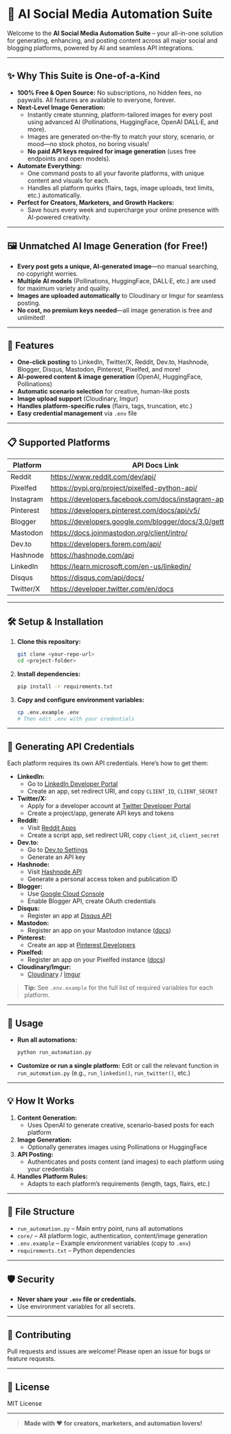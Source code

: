 # 🚀 AI Social Media Automation Suite

Welcome to the **AI Social Media Automation Suite** – your all-in-one solution for generating, enhancing, and posting content across all major social and blogging platforms, powered by AI and seamless API integrations.

---

## ✨ Why This Suite is One-of-a-Kind

- **100% Free & Open Source:** No subscriptions, no hidden fees, no paywalls. All features are available to everyone, forever.
- **Next-Level Image Generation:**
  - Instantly create stunning, platform-tailored images for every post using advanced AI (Pollinations, HuggingFace, OpenAI DALL·E, and more).
  - Images are generated on-the-fly to match your story, scenario, or mood—no stock photos, no boring visuals!
  - **No paid API keys required for image generation** (uses free endpoints and open models).
- **Automate Everything:**
  - One command posts to all your favorite platforms, with unique content and visuals for each.
  - Handles all platform quirks (flairs, tags, image uploads, text limits, etc.) automatically.
- **Perfect for Creators, Marketers, and Growth Hackers:**
  - Save hours every week and supercharge your online presence with AI-powered creativity.

---

## 🖼️ Unmatched AI Image Generation (for Free!)

- **Every post gets a unique, AI-generated image**—no manual searching, no copyright worries.
- **Multiple AI models** (Pollinations, HuggingFace, DALL·E, etc.) are used for maximum variety and quality.
- **Images are uploaded automatically** to Cloudinary or Imgur for seamless posting.
- **No cost, no premium keys needed**—all image generation is free and unlimited!

---

## 🌟 Features
- **One-click posting** to LinkedIn, Twitter/X, Reddit, Dev.to, Hashnode, Blogger, Disqus, Mastodon, Pinterest, Pixelfed, and more!
- **AI-powered content & image generation** (OpenAI, HuggingFace, Pollinations)
- **Automatic scenario selection** for creative, human-like posts
- **Image upload support** (Cloudinary, Imgur)
- **Handles platform-specific rules** (flairs, tags, truncation, etc.)
- **Easy credential management** via `.env` file

---

## 📋 Supported Platforms

| Platform    | API Docs Link                                              |
|------------|------------------------------------------------------------|
| Reddit     | https://www.reddit.com/dev/api/                            |
| Pixelfed   | https://pypi.org/project/pixelfed-python-api/              |
| Instagram  | https://developers.facebook.com/docs/instagram-api/        |
| Pinterest  | https://developers.pinterest.com/docs/api/v5/              |
| Blogger    | https://developers.google.com/blogger/docs/3.0/getting_started |
| Mastodon   | https://docs.joinmastodon.org/client/intro/                |
| Dev.to     | https://developers.forem.com/api/                          |
| Hashnode   | https://hashnode.com/api                                   |
| LinkedIn   | https://learn.microsoft.com/en-us/linkedin/                |
| Disqus     | https://disqus.com/api/docs/                               |
| Twitter/X  | https://developer.twitter.com/en/docs                      |

---

## 🛠️ Setup & Installation

1. **Clone this repository:**
   ```sh
   git clone <your-repo-url>
   cd <project-folder>
   ```
2. **Install dependencies:**
   ```sh
   pip install -r requirements.txt
   ```
3. **Copy and configure environment variables:**
   ```sh
   cp .env.example .env
   # Then edit .env with your credentials
   ```

---

## 🔑 Generating API Credentials

Each platform requires its own API credentials. Here’s how to get them:

- **LinkedIn:**
  - Go to [LinkedIn Developer Portal](https://www.linkedin.com/developers/)
  - Create an app, set redirect URI, and copy `CLIENT_ID`, `CLIENT_SECRET`
- **Twitter/X:**
  - Apply for a developer account at [Twitter Developer Portal](https://developer.twitter.com/)
  - Create a project/app, generate API keys and tokens
- **Reddit:**
  - Visit [Reddit Apps](https://www.reddit.com/prefs/apps)
  - Create a script app, set redirect URI, copy `client_id`, `client_secret`
- **Dev.to:**
  - Go to [Dev.to Settings](https://dev.to/settings/account)
  - Generate an API key
- **Hashnode:**
  - Visit [Hashnode API](https://hashnode.com/api)
  - Generate a personal access token and publication ID
- **Blogger:**
  - Use [Google Cloud Console](https://console.developers.google.com/)
  - Enable Blogger API, create OAuth credentials
- **Disqus:**
  - Register an app at [Disqus API](https://disqus.com/api/applications/)
- **Mastodon:**
  - Register an app on your Mastodon instance ([docs](https://docs.joinmastodon.org/client/intro/))
- **Pinterest:**
  - Create an app at [Pinterest Developers](https://developers.pinterest.com/)
- **Pixelfed:**
  - Register an app on your Pixelfed instance ([docs](https://pixelfed.org/docs/))
- **Cloudinary/Imgur:**
  - [Cloudinary](https://cloudinary.com/) / [Imgur](https://api.imgur.com/oauth2/addclient)

> **Tip:** See `.env.example` for the full list of required variables for each platform.

---

## 🚦 Usage

- **Run all automations:**
  ```sh
  python run_automation.py
  ```
- **Customize or run a single platform:**
  Edit or call the relevant function in `run_automation.py` (e.g., `run_linkedin()`, `run_twitter()`, etc.)

---

## 💡 How It Works

1. **Content Generation:**
   - Uses OpenAI to generate creative, scenario-based posts for each platform
2. **Image Generation:**
   - Optionally generates images using Pollinations or HuggingFace
3. **API Posting:**
   - Authenticates and posts content (and images) to each platform using your credentials
4. **Handles Platform Rules:**
   - Adapts to each platform’s requirements (length, tags, flairs, etc.)

---

## 🧩 File Structure

- `run_automation.py` – Main entry point, runs all automations
- `core/` – All platform logic, authentication, content/image generation
- `.env.example` – Example environment variables (copy to `.env`)
- `requirements.txt` – Python dependencies

---

## 🛡️ Security
- **Never share your `.env` file or credentials.**
- Use environment variables for all secrets.

---

## 🤝 Contributing
Pull requests and issues are welcome! Please open an issue for bugs or feature requests.

---

## 📄 License
MIT License

---

> **Made with ❤️ for creators, marketers, and automation lovers!**
